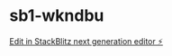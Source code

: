 # sb1-wkndbu

[Edit in StackBlitz next generation editor ⚡️](https://stackblitz.com/~/github.com/vkartmann/sb1-wkndbu)